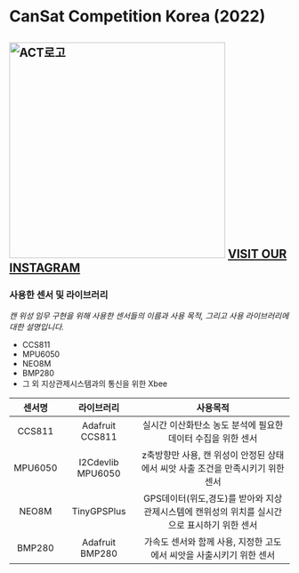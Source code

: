 # CanSat Competition Korea (2022)
## <img width="388" alt="ACT로고" src="https://user-images.githubusercontent.com/62331567/183722588-31290fee-752e-4306-a7c6-c957eacba6d3.png"> <a href="https://instagram.com/act_cansat?igshid=YmMyMTA2M2Y=">VISIT OUR INSTAGRAM</a>

### 사용한 센서 및 라이브러리
*캔 위성 임무 구현을 위해 사용한 센서들의 이름과 사용 목적, 그리고 사용 라이브러리에 대한 설명입니다.*


+ CCS811
+ MPU6050
+ NEO8M
+ BMP280
+ 그 외 지상관제시스템과의 통신을 위한 Xbee

|센서명|라이브러리|사용목적|
|:---:|:---:|:---:| 
|CCS811|Adafruit CCS811|실시간 이산화탄소 농도 분석에 필요한 데이터 수집을 위한 센서|
|MPU6050|I2Cdevlib MPU6050|z축방향만 사용, 캔 위성이 안정된 상태에서 씨앗 사출 조건을 만족시키기 위한 센서|
|NEO8M|TinyGPSPlus|GPS데이터(위도,경도)를 받아와 지상관제시스템에 캔위성의 위치를 실시간으로 표시하기 위한 센서|
|BMP280|Adafruit BMP280|가속도 센서와 함께 사용, 지정한 고도에서 씨앗을 사출시키기 위한 센서|
